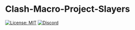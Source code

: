 # Clash-Macro-Project-Slayers
[![License: MIT](https://img.shields.io/badge/License-MIT-yellow.svg)]([https://github.com/Dantezz025/Roblox-Fast-Flags/blob/main/LICENSE](https://github.com/Dantezz025/Clash-Macro-Project-Slayers/blob/main/LICENSE)) [![Discord](https://img.shields.io/discord/1099468797410283540?logo=discord&logoColor=white&label=discord&color=4d3dff)]([https://discord.gg/CBeXK6PMr7](https://discord.gg/JfsMqKPhbJ))
